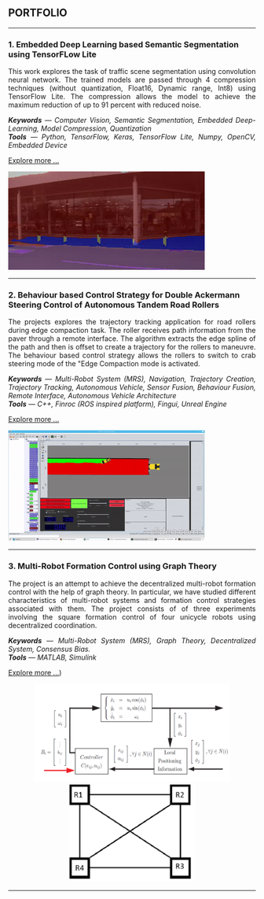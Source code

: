 ## PORTFOLIO    

---
### 1. Embedded Deep Learning based Semantic Segmentation &nbsp;&nbsp;&nbsp;&nbsp; using TensorFLow Lite
<p align="justify">
This work explores the task of traffic scene segmentation using convolution neural network. The trained models are passed through 4 compression techniques (without quantization, Float16, Dynamic range, Int8) using TensorFlow Lite. The compression allows the model to achieve the maximum reduction of up to 91 percent with reduced noise.<br> 
 
<p align="justify">
<i> <b>Keywords</b> — Computer Vision, Semantic Segmentation, Embedded Deep-Learning, Model Compression, Quantization <br>
<b>Tools</b> — Python, TensorFlow, Keras, TensorFlow Lite, Numpy, OpenCV, Embedded Device </i> </p>

[Explore more ...](/Project_1.md)
</p>
<img src="https://github.com/ayadav10491/Portfolio/blob/master/images/camvid.gif?raw=true" width="400" height="200"> <!-- <img src="https://github.com/ayadav10491/Portfolio/blob/master/images/size_comparison.jpg?raw=true"  width="300" height="200"/> -->

---

### 2. Behaviour based Control Strategy for Double Ackermann  &nbsp;&nbsp;&nbsp;&nbsp; Steering Control of Autonomous Tandem Road Rollers
<p align="justify">
The projects explores the trajectory tracking application for road rollers during edge compaction task. The roller receives path information from the paver through a remote interface. The algorithm extracts the edge spline of the path and then is offset to create a trajectory for the rollers to maneuvre. The behaviour based control strategy allows the rollers to switch to crab steering mode of the "Edge Compaction mode is activated. <br> 

<p align="justify">
<i><b>Keywords</b> — Multi-Robot System (MRS), Navigation, Trajectory Creation, Trajectory Tracking, Autonomous Vehicle, Sensor Fusion, Behaviour Fusion, Remote Interface, Autonomous Vehicle Architecture  <br>
<b>Tools</b> — C++, Finroc (ROS inspired platform), Fingui, Unreal Engine </i> </p>
 
[Explore more ...](/Project_2.md)
</p>

<!-- <img src="https://github.com/ayadav10491/Portfolio/blob/master/images/robot_unreal.gif?raw=true" width="300" > --> <img src="https://github.com/ayadav10491/Portfolio/blob/master/images/robot_finroc.gif?raw=true" width="400" height="225"/>

---

### 3. Multi-Robot Formation Control using Graph Theory

<p align="justify">
The project is an attempt to achieve the decentralized multi-robot formation control with the help of graph theory. In particular, we have studied different characteristics of multi-robot systems and formation control strategies associated with them. The project consists of of three experiments involving the square formation control of four unicycle robots using decentralized coordination. <br>
 
<p align="justify">
<i><b>Keywords</b> — Multi-Robot System (MRS), Graph Theory, Decentralized System, Consensus Bias.  <br>
 <b>Tools</b> — MATLAB, Simulink </i> </p> 
 
<a href="https://github.com/ayadav10491/Portfolio/blob/master/pdf/MBSE_Formation_Control.pdf"> Explore more ...</a>)

</p>
<p align="center">
<img src="https://github.com/ayadav10491/Portfolio/blob/master/images/controller_mbse.png?raw=true" width="400" height=200 > <img src="https://github.com/ayadav10491/Portfolio/blob/master/images/graph.png?raw=true" height="200"/>
</p>

---



